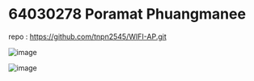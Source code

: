 # 64030278 Poramat Phuangmanee
repo : https://github.com/tnpn2545/WIFI-AP.git

![image](https://github.com/TikPoramat2545/ESP32_ESP-IDF_WiFi-AP/assets/134470274/1002377f-77c1-4f5e-9316-e237e2bcd933)

![image](https://github.com/TikPoramat2545/ESP32_ESP-IDF_WiFi-AP/assets/134470274/f4fab7f6-3874-4eb7-b9b9-2d26783e01fe)

